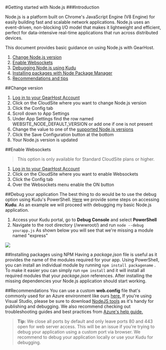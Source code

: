 #Getting started with Node.js
###Introduction

Node.js is a platform built on Chrome's JavaScript Engine (V8 Engine) for easily building fast and scalable network applications. Node.js uses an event-driven, non-blocking I/O model that makes it lightweight and efficient, perfect for data-intensive real-time applications that run across distributed devices.



This document provides basic guidance on using Node.js with GearHost. 

1. [Change Node.js version](https://www.gearhost.com/documentation/getting-started-with-nodejs#user-content-change-version)
2. [Enable Websockets](https://www.gearhost.com/documentation/getting-started-with-nodejs#user-content-enable-websockets)
3. [Debugging Node.js using Kudu](https://www.gearhost.com/documentation/getting-started-with-nodejs#user-content-debug-your-application)
4. [Installing packages with Node Package Manager](https://www.gearhost.com/documentation/getting-started-with-nodejs#user-content-installing-packages-using-npm)
5. [Recommendations and tips](https://www.gearhost.com/documentation/getting-started-with-nodejs#user-content-recommendations)


##Change version
1. [Log in to your GearHost Account](https://my.gearhost.com/account/login)
2. Click on the CloudSite where you want to change Node.js version
3. Click the Config tab
4. Scroll down to App Settings
5. Under App Settings find the row named WEBSITE_NODE_DEFAULT_VERSION or add one if one is not present
6. Change the value to one of the [supported Node.js versions](https://www.gearhost.com/documentation/supported-technologies)
7. Click the Save Configuration button at the bottom
8. Your Node.js version is updated

##Enable Websockets
>This option is only available for Standard CloudSite plans or higher.

1. [Log in to your GearHost Account](https://my.gearhost.com/account/login)
2. Click on the CloudSite where you want to enable Websockets
3. Click the Config tab
4. Over the Websockets menu enable the ON button

##Debug your application
The best thing to do would be to use the debug option using Kudu's PowerShell. [Here](https://www.gearhost.com/documentation/how-to-use-kudu) we provide some steps on accessing **Kudu**. As an example we will proceed with debugging my basic Node.js application.

1.	Access your Kudu portal, go to **Debug Console** and select **PowerShell**
2. Navigate to the root directory (/wwwroot/) and run `node --debug yourapp.js` As shown below you will see that we're missing a module named "express"
 
<img src="https://raw.githubusercontent.com/Gearhost/docs/master/Images/njsdebug.png" />

##Installing packages using NPM
Having a *package.json* file is useful as it provides the name of the modules required for your app. Using PowerShell, you can install an individual module by running `npm install packagename` . To make it easier you can simply run `npm install` and it will install all required modules that your *package.json* references. After installing the missing dependencies your Node.js application should start working.

##Recommendations
You can use a custom **web.config** file that's commonly used for an Azure environment like ours [here.](https://github.com/projectkudu/kudu/wiki/Using-a-custom-web.config-for-Node-apps) If you're using Visual Studio, please be sure to download [NodeJS tools](https://beta.visualstudio.com/node-js-vs/) as it's handy for publishing and debugging. We also recommend checking out troubleshooting guides and best practices from [Azure's help guide.](https://azure.microsoft.com/en-us/documentation/articles/app-service-web-nodejs-best-practices-and-troubleshoot-guide/)

>**Tip:** We close all ports by default and only leave ports 80 and 443 open for web server access. This will be an issue if you're trying to debug your application using a custom port via browser. We recommend to debug your application locally or use your Kudu for debugging.

